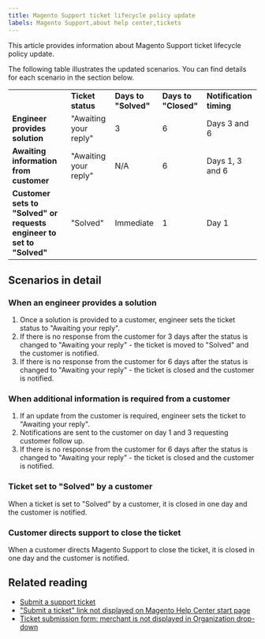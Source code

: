 ```yaml
---
title: Magento Support ticket lifecycle policy update
labels: Magento Support,about help center,tickets
---
```


This article provides information about Magento Support ticket lifecycle policy update.

The following table illustrates the updated scenarios. You can find details for each scenario in the section below.

<table>
<tbody>
<tr>
<td class="wysiwyg-text-align-center"> </td>
<td class="wysiwyg-text-align-center"><strong>Ticket status</strong></td>
<td class="wysiwyg-text-align-center"><strong>Days to "Solved"</strong></td>
<td class="wysiwyg-text-align-center"><strong>Days to "Closed"</strong></td>
<td class="wysiwyg-text-align-center"><strong>Notification timing</strong></td>
</tr>
<tr>
<td class="wysiwyg-text-align-left"><strong>Engineer provides solution</strong></td>
<td class="wysiwyg-text-align-center">"Awaiting your reply"</td>
<td class="wysiwyg-text-align-center">3</td>
<td class="wysiwyg-text-align-center">6</td>
<td class="wysiwyg-text-align-center">Days 3 and 6</td>
</tr>
<tr>
<td class="wysiwyg-text-align-left"><strong>Awaiting information from customer</strong></td>
<td class="wysiwyg-text-align-center">"Awaiting your reply"</td>
<td class="wysiwyg-text-align-center">N/A</td>
<td class="wysiwyg-text-align-center">6</td>
<td class="wysiwyg-text-align-center">Days 1, 3 and 6</td>
</tr>
<tr>
<td class="wysiwyg-text-align-left"><strong>Customer sets to "Solved" or requests engineer to set to "Solved"</strong></td>
<td class="wysiwyg-text-align-center">"Solved"</td>
<td class="wysiwyg-text-align-center">Immediate</td>
<td class="wysiwyg-text-align-center">1</td>
<td class="wysiwyg-text-align-center">Day 1</td>
</tr>
</tbody>
</table>

## Scenarios in detail

### When an engineer provides a solution

1. Once a solution is provided to a customer, engineer sets the ticket status to "Awaiting your reply".
1. If there is no response from the customer for 3 days after the status is changed to "Awaiting your reply" - the ticket is moved to "Solved" and the customer is notified.
1. If there is no response from the customer for 6 days after the status is changed to "Awaiting your reply" - the ticket is closed and the customer is notified.

### When additional information is required from a customer

1. If an update from the customer is required, engineer sets the ticket to "Awaiting your reply".
1. Notifications are sent to the customer on day 1 and 3 requesting customer follow up.
1. If there is no response from the customer for 6 days after the status is changed to "Awaiting your reply" - the ticket is closed and the customer is notified.

### Ticket set to "Solved" by a customer

When a ticket is set to "Solved" by a customer, it is closed in one day and the customer is notified.

### Customer directs support to close the ticket

When a customer directs Magento Support to close the ticket, it is closed in one day and the customer is notified.

## Related reading

* [Submit a support ticket](https://support.magento.com/hc/en-us/articles/360019088251-Submit-a-support-ticket)
* ["Submit a ticket" link not displayed on Magento Help Center start page](https://support.magento.com/hc/en-us/articles/360020597871--Submit-a-ticket-link-not-displayed-on-Magento-Help-Center-start-page)
* [Ticket submission form: merchant is not displayed in Organization drop-down](https://support.magento.com/hc/en-us/articles/360043335371-Ticket-submission-form-merchant-is-not-displayed-in-Organization-drop-down)

 
 